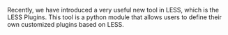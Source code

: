 Recently, we have introduced a very useful new tool in LESS, which is the LESS Plugins. This tool is a python module that allows users to define their own
customized plugins based on LESS.


